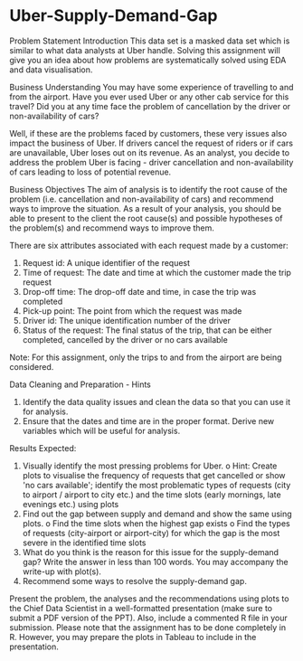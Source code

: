 # Uber-Supply-Demand-Gap

Problem Statement
Introduction
This data set is a masked data set which is similar to what data analysts at Uber handle. Solving this assignment will give you an idea about how problems are systematically solved using EDA and data visualisation. 
 
Business Understanding
You may have some experience of travelling to and from the airport. Have you ever used Uber or any other cab service for this travel? Did you at any time face the problem of cancellation by the driver or non-availability of cars?
 
Well, if these are the problems faced by customers, these very issues also impact the business of Uber. If drivers cancel the request of riders or if cars are unavailable, Uber loses out on its revenue. 
As an analyst, you decide to address the problem Uber is facing - driver cancellation and non-availability of cars leading to loss of potential revenue. 
 
Business Objectives
The aim of analysis is to identify the root cause of the problem (i.e. cancellation and non-availability of cars) and recommend ways to improve the situation. As a result of your analysis, you should be able to present to the client the root cause(s) and possible hypotheses of the problem(s) and recommend ways to improve them.  

There are six attributes associated with each request made by a customer:
1.	Request id: A unique identifier of the request
2.	Time of request: The date and time at which the customer made the trip request
3.	Drop-off time: The drop-off date and time, in case the trip was completed 
4.	Pick-up point: The point from which the request was made
5.	Driver id: The unique identification number of the driver
6.	Status of the request: The final status of the trip, that can be either completed, cancelled by the driver or no cars available
 
Note: For this assignment, only the trips to and from the airport are being considered.
 
Data Cleaning and Preparation - Hints
1.	Identify the data quality issues and clean the data so that you can use it for analysis.
2.	Ensure that the dates and time are in the proper format. Derive new variables which will be useful for analysis.
 
Results Expected:
1.	Visually identify the most pressing problems for Uber. 
o	Hint: Create plots to visualise the frequency of requests that get cancelled or show 'no cars available'; identify the most problematic types of requests (city to airport / airport to city etc.) and the time slots (early mornings, late evenings etc.) using plots
2.	Find out the gap between supply and demand and show the same using plots.
o	Find the time slots when the highest gap exists
o	Find the types of requests (city-airport or airport-city) for which the gap is the most severe in the identified time slots
3.	What do you think is the reason for this issue for the supply-demand gap? Write the answer in less than 100 words. You may accompany the write-up with plot(s).
4.	 Recommend some ways to resolve the supply-demand gap.
 
Present the problem, the analyses and the recommendations using plots to the Chief Data Scientist in a well-formatted presentation (make sure to submit a PDF version of the PPT). Also, include a commented R file in your submission. Please note that the assignment has to be done completely in R. However, you may prepare the plots in Tableau to include in the presentation.
 


